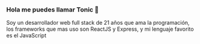 ### Hola me puedes llamar Tonic 👋
Soy un desarrollador web full stack de 21 años que ama la programación, los frameworks que mas uso son ReactJS y Express, y mi lenguaje favorito es el JavaScript
